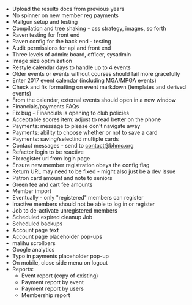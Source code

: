 
* Upload the results docs from previous years
* No spinner on new member reg payments
* Mailgun setup and testing
* Compilation and tree shaking - css strategy, images, so forth
* Raven testing for front end
* Raven config for the back end - testing
* Audit permissions for api and front end
* Three levels of admin: board, officer, sysadmin
* Image size optimization
* Restyle calendar days to handle up to 4 events
* Older events or events without courses should fail more gracefully
* Enter 2017 event calendar (including MGA/MPGA events)
* Check and fix formatting on event markdown (templates and derived events)
* From the calendar, external events should open in a new window
* Financials/payments FAQs
* Fix bug - Financials is opening to club policies
* Acceptable scores item: adjust to read better on the phone
* Payments: message to please don't navigate away
* Payments: ability to choose whether or not to save a card
* Payments: saving/selectind multiple cards
* Contact messages - send to contact@bhmc.org
* Refactor login to be reactive
* Fix register url from login page
* Ensure new member registration obeys the config flag
* Return URL may need to be fixed - might also just be a dev issue
* Patron card amount and note to seniors
* Green fee and cart fee amounts
* Member import
* Eventually - only "registered" members can register
* Inactive members should not be able to log in or register
* Job to de-activate unregistered members
* Scheduled expired cleanup Job
* Scheduled backups
* Account page text
* Account page placeholder pop-ups
* malihu scrollbars
* Google analytics
* Typo in payments placeholder pop-up
* On mobile, close side menu on logout
* Reports:
    * Event report (copy of existing)
    * Payment report by event
    * Payment report by users
    * Membership report